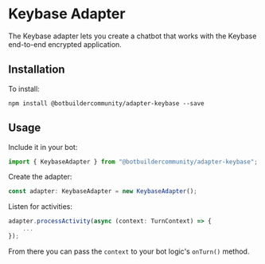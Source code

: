 # Keybase Adapter
The Keybase adapter lets you create a chatbot that works with the Keybase end-to-end encrypted application.

## Installation
To install:

    npm install @botbuildercommunity/adapter-keybase --save

## Usage
Include it in your bot:

```typescript
import { KeybaseAdapter } from "@botbuildercommunity/adapter-keybase";
```
Create the adapter:

```typescript
const adapter: KeybaseAdapter = new KeybaseAdapter();
```

Listen for activities:

```typescript
adapter.processActivity(async (context: TurnContext) => {
    ...
});
```

From there you can pass the `context` to your bot logic's `onTurn()` method.

